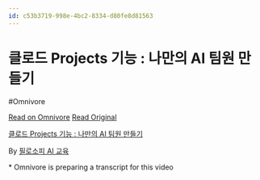```yaml
---
id: c53b3719-998e-4bc2-8334-d80fe8d81563
---
```


# 클로드 Projects 기능 : 나만의 AI 팀원 만들기
#Omnivore
 
[Read on Omnivore](https://omnivore.app/me/https-youtube-com-watch-v-b-7-s-r-0-ln-zd-y-1906ba718a8)
[Read Original](https://youtube.com/watch?v=b7S-R0LNZdY)
 
[클로드 Projects 기능 : 나만의 AI 팀원 만들기](https://youtube.com/watch?v=b7S-R0LNZdY)

By [필로소피 AI 교육](https://www.youtube.com/@%ED%95%84%EB%A1%9C%EC%86%8C%ED%94%BC)

\* Omnivore is preparing a transcript for this video
